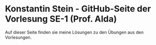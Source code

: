 # Konstantin Stein - GitHub-Seite der Vorlesung SE-1 (Prof. Alda)

Auf dieser Seite finden sie meine Lösungen zu den Übungen aus den Vorlesungen.
